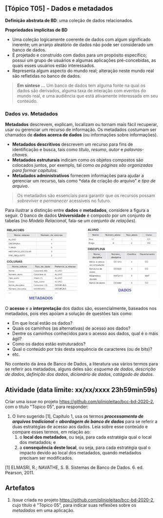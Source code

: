 ## [Tópico T05] - Dados e metadados

**Definição abstrata de BD**: uma coleção de dados relacionados.

**Propriedades implícitas de BD**
- Uma coleção logicamente coerente de dados com algum significado inerente; um arranjo aleatório de dados não pode ser considerado um banco de dados.
- É projetado e construído com dados para um propósito específico; possui um grupo de usuários e algumas aplicações pré-concebidas, as quais esses usuários estão interessados.
- Representa algum aspecto do mundo real; alteração neste mundo real são refletidas no banco de dados.

> **Em síntese …** Um banco de dados tem alguma fonte na qual os dados são derivados, alguma taxa de interação com eventos do mundo real, e uma audiência que está ativamente interessada em seu conteúdo.

### Dados *vs.* Metadados

**Metadados** descrevem, explicam, localizam ou tornam mais fácil recuperar, usar ou gerenciar um recurso de informação. Os metadados costumam ser chamados de **dados acerca de dados** (ou informações sobre informações).
- **Metadados descritivos** descrevem um recurso para fins de identificação e busca, tais como *título*, *resumo*, *autor* e *palavras-chaves*.
- **Metadados estruturais** indicam como os objetos compostos são colocados juntos, por exemplo, tal como *as páginas são organizadas para formar capítulos*.
- **Metadados administrativos** fornecem informações para ajudar a gerenciar um recurso, tais como *data de criação do arquivo" e *tipo de arquivo*.

> Os metadados são essenciais para garantir que os recursos possam *sobreviver* e *permanecer* acessíveis no futuro. 

Para ilustrar a distinção entre **dados** e **metadados**, considere a figura a seguir. O banco de dados **Universidade** é composto por um conjunto de tabelas (no *Modelo Relacional*, fala-se um *conjunto de relações*).

<img src="../media/fig-metadados.jpg" width="700">

O **acesso** e a **interpretação** dos dados são, essencialmente, baseados nos metadados, pois eles apoiam a solução de questões tais como:
- Em que local estão os dados?
- Quais os caminhos (as alternativas) de acesso aos dados?
- Dentre os caminhos conhecidos para o acesso aos dados, qual é o máis ágil?
- Como os dados estão estruturados?
- Qual o conteúdo por trás desta sequência de caracteres (ou de bits)?
- etc.

No contexto da área de Banco de Dados, a literatura usa vários termos para se referir aos metadados, alguns deles são: *esquema de dados*, *descrição de dados*, *definição dos dados*, *dicionário de dados*, *catágodo de dados*.

## Atividade (data limite: **xx/xx/xxxx 23h59min59s**)

Criar uma _issue_ no projeto https://github.com/plinioleitao/bcc-bd-2020-2, com o título "Tópico 05", para responder:  
1. O livro sugerido [1], Capítulo 1, usa os termos ***processamento de arquivos tradicional*** e ***abordagem de banco de dados*** para se referir a duas estratégias de acesso aos dados. Leia sobre esse conteúdo e compare esses termos, em relação ao:
   1. o **local dos metadados**, ou seja, para cada estratégia qual o local dos metadados; e 
   2. a **consequência deste local**, ou seja, para cada estratégia qual o impacto devido ao local dos metadados, quando metadados precisam ser modificados.

[1] ELMASRI, R.; NAVATHE, S. B. Sistemas de Banco de Dados. 6. ed. Pearson, 2011.
   
## Artefatos

1. _Issue_ criada no projeto https://github.com/plinioleitao/bcc-bd-2020-2, cujo título é "Tópico 05", para indicar suas reflexões sobre os *metadados* em uma aplicação.
